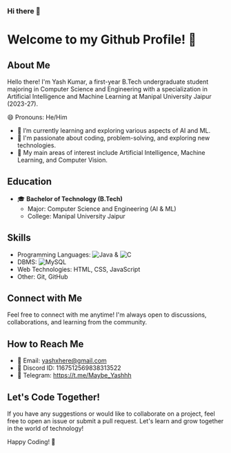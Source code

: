 ### Hi there 👋

# Welcome to my Github Profile! 👋

## About Me

Hello there! I'm Yash Kumar, a first-year B.Tech undergraduate student majoring in Computer Science and Engineering with a specialization in Artificial Intelligence and Machine Learning at Manipal University Jaipur (2023-27).

😄 Pronouns: He/Him

- 🌱 I’m currently learning and exploring various aspects of AI and ML.
- 🔭 I'm passionate about coding, problem-solving, and exploring new technologies.
- 🤖 My main areas of interest include Artificial Intelligence, Machine Learning, and Computer Vision.

## Education

- 🎓 **Bachelor of Technology (B.Tech)**
  - Major: Computer Science and Engineering (AI & ML)
  - College: Manipal University Jaipur

## Skills

- Programming Languages: ![Java](https://img.shields.io/badge/java-%23ED8B00.svg?style=for-the-badge&logo=openjdk&logoColor=white)
  & ![C](https://img.shields.io/badge/c-%2300599C.svg?style=for-the-badge&logo=c&logoColor=white)
- DBMS: ![MySQL](https://img.shields.io/badge/mysql-%2300000f.svg?style=for-the-badge&logo=mysql&logoColor=white)
- Web Technologies: HTML, CSS, JavaScript
- Other: Git, GitHub

## Connect with Me

Feel free to connect with me anytime! I'm always open to discussions, collaborations, and learning from the community.

## How to Reach Me

- 📧 Email: yashxhere@gmail.com
- 💬 Discord ID: 1167512569838313522
- 💬 Telegram: https://t.me/Maybe_Yashhh

## Let's Code Together!

If you have any suggestions or would like to collaborate on a project, feel free to open an issue or submit a pull request. Let's learn and grow together in the world of technology!

Happy Coding! 🚀

<!--
**YashhhCodesHere/YashhhCodesHere** is a ✨ _special_ ✨ repository because its `README.md` (this file) appears on your GitHub profile.

Here are some ideas to get you started:

- 🔭 I’m currently working on ...
- 🌱 I’m currently learning ...
- 👯 I’m looking to collaborate on ...
- 🤔 I’m looking for help with ...
- 💬 Ask me about ...
- 📫 How to reach me: ...
- 😄 Pronouns: ...
- ⚡ Fun fact: ...
-->
